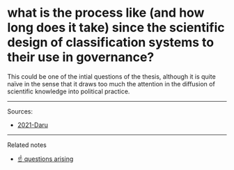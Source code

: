 # what is the process like (and how long does it take) since the scientific design of classification systems to their use in governance?

This could be one of the intial questions of the thesis, although it is quite naïve in the sense that it draws too much the attention in the diffusion of scientific knowledge into political practice. 


---
Sources: 
- [2021-Daru](2021-Daru.md)

---

Related notes
- [☝️ questions arising](☝️%20questions%20arising.md)

